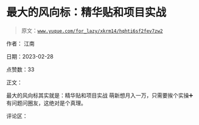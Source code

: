 # 最大的风向标：精华贴和项目实战

> 原文：[`www.yuque.com/for_lazy/xkrm14/hqhti6sf2fev7zw2`](https://www.yuque.com/for_lazy/xkrm14/hqhti6sf2fev7zw2)

作者： 江南 

日期：2023-02-28 

点赞数：33 

正文： 

最大的风向标其实就是：精华贴和项目实战 萌新想月入一万，只需要挨个实操➕有问题问圈友，这绝对是个真理。 

评论区： 

